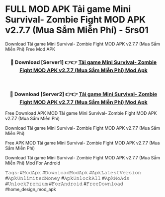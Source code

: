 # FULL MOD APK Tải game Mini Survival- Zombie Fight MOD APK v2.7.7 (Mua Sắm Miễn Phí) - 5rs01
Download Tải game Mini Survival- Zombie Fight MOD APK v2.7.7 (Mua Sắm Miễn Phí) Free Mod APK

<div align="center">
<h3>🔴 Download [Server1] 👉👉 <a href="https://apk-comot.site?title=Tải_game_Mini_Survival-_Zombie_Fight_MOD_APK_v2.7.7_(Mua_Sắm_Miễn_Phí)">Tải game Mini Survival- Zombie Fight MOD APK v2.7.7 (Mua Sắm Miễn Phí) Mod Apk</a></h3><br>

<h3>🔴 Download [Server2] 👉👉 <a href="https://apk-comot.site?title=Tải_game_Mini_Survival-_Zombie_Fight_MOD_APK_v2.7.7_(Mua_Sắm_Miễn_Phí)">Tải game Mini Survival- Zombie Fight MOD APK v2.7.7 (Mua Sắm Miễn Phí) Mod Apk</a></h3>
</div>


Free Download APK MOD Tải game Mini Survival- Zombie Fight MOD APK v2.7.7 (Mua Sắm Miễn Phí)

Download Tải game Mini Survival- Zombie Fight MOD APK v2.7.7 (Mua Sắm Miễn Phí) 

Free APK MOD Tải game Mini Survival- Zombie Fight MOD APK v2.7.7 (Mua Sắm Miễn Phí) 

Download Tải game Mini Survival- Zombie Fight MOD APK v2.7.7 (Mua Sắm Miễn Phí) Mod For Android

𝚃𝚊𝚐𝚜: #𝙼𝚘𝚍𝙰𝚙𝚔 #𝙳𝚘𝚠𝚗𝚕𝚘𝚊𝚍𝙼𝚘𝚍𝙰𝚙𝚔 #𝙰𝚙𝚔𝙻𝚊𝚝𝚎𝚜𝚝𝚅𝚎𝚛𝚜𝚒𝚘𝚗 #𝙰𝚙𝚔𝚄𝚗𝚕𝚒𝚖𝚒𝚝𝚎𝚍𝙼𝚘𝚗𝚎𝚢 #𝙰𝚙𝚔𝚄𝚗𝚕𝚘𝚌𝚔𝙰𝚕𝚕 #𝙰𝚙𝚔𝙽𝚘𝙰𝚍𝚜 #𝚄𝚗𝚕𝚘𝚌𝚔𝙿𝚛𝚎𝚖𝚒𝚞𝚖 #𝙵𝚘𝚛𝙰𝚗𝚍𝚛𝚘𝚒𝚍 #𝙵𝚛𝚎𝚎𝙳𝚘𝚠𝚗𝚕𝚘𝚊𝚍 #home_design_mod_apk
